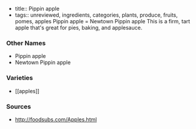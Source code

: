 - title:: Pippin apple
- tags:: unreviewed, ingredients, categories, plants, produce, fruits, pomes, apples
Pippin apple = Newtown Pippin apple This is a firm, tart apple that's great for pies, baking, and applesauce.

### Other Names

* Pippin apple
* Newtown Pippin apple

### Varieties

* [[apples]]

### Sources
* http://foodsubs.com/Apples.html
